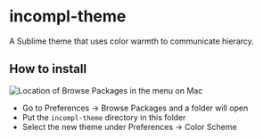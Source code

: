 # incompl-theme

A Sublime theme that uses color warmth to communicate hierarcy.

## How to install

![Location of Browse Packages in the menu on Mac](http://i.imgur.com/0IzAOW4.png)

* Go to Preferences -> Browse Packages and a folder will open
* Put the `incompl-theme` directory in this folder
* Select the new theme under Preferences -> Color Scheme
